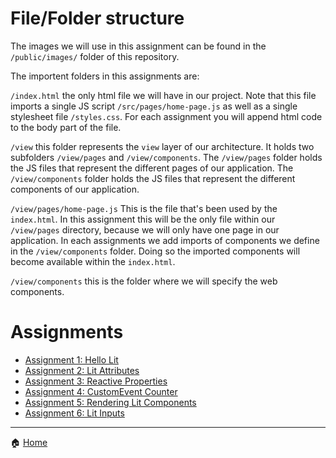 # File/Folder structure

The images we will use in this assignment can be found in the `/public/images/` folder of this repository.

The importent folders in this assignments are:

`/index.html` the only html file we will have in our project. Note that this file imports a single JS script `/src/pages/home-page.js` as well as a single stylesheet file `/styles.css`. For each assignment you will append html code to the body part of the file.

`/view` this folder represents the `view` layer of our architecture. It holds two subfolders `/view/pages` and `/view/components`. The `/view/pages` folder holds the JS files that represent the different pages of our application. The `/view/components` folder holds the JS files that represent the different components of our application.

`/view/pages/home-page.js` This is the file that's been used by the `index.html`. In this assignment this will be the only file within our `/view/pages` directory, because we will only have one page in our application. In each assignments we add imports of components we define in the `/view/components` folder. Doing so the imported components will become available within the `index.html`.

`/view/components` this is the folder where we will specify the web components.

# Assignments

* [Assignment 1: Hello Lit](./assignment1.md)
* [Assignment 2: Lit Attributes](./assignment2.md)
* [Assignment 3: Reactive Properties](./assignment3.md)
* [Assignment 4: CustomEvent Counter](./assignment4.md)
* [Assignment 5: Rendering Lit Components](./assignment5.md)
* [Assignment 6: Lit Inputs](./assignment6.md)

---

:house: [Home](../../README.md)